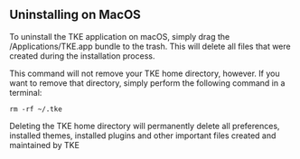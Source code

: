 ## Uninstalling on MacOS

To uninstall the TKE application on macOS, simply drag the /Applications/TKE.app bundle to the trash.  This will delete all files that were created during the installation process.

This command will not remove your TKE home directory, however.  If you want to remove that directory, simply perform the following command in a terminal:

```
rm -rf ~/.tke
```

Deleting the TKE home directory will permanently delete all preferences, installed themes, installed plugins and other important files created and maintained by TKE
